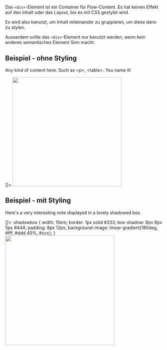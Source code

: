 # <div>

<show-structure depth="2" />

Das `<div>`-Element ist ein Container für Flow-Content. Es hat keinen Effekt auf den Inhalt oder das Layout, bis es mit CSS gestylet wird.

Es wird also benutzt, um Inhalt miteinander zu gruppieren, um diese dann zu stylen.

Ausserdem sollte das `<div>`-Element nur benutzt werden, wenn kein anderes semantisches Element Sinn macht.

## Beispiel - ohne Styling

<tabs>
    <tab title="HTML">
        <code-block lang="html">
            <![CDATA[
                <div>
                    <p>
                        Any kind of content here. Such as &lt;p&gt;, &lt;table&gt;. You name it!
                    </p>
                </div>
            ]]>
        </code-block>
    </tab>
    <tab title="Resultat">
        <img src="div_without.png" thumbnail="true" width="350" />
    </tab>
</tabs>

## Beispiel - mit Styling

<tabs>
    <tab title="HTML">
        <code-block lang="html">
            <![CDATA[
                <div class="shadowbox">
                    <p>Here's a very interesting note displayed in a lovely shadowed box.</p>
                </div>
            ]]>
        </code-block>
    </tab>
    <tab title="CSS">
        <code-block lang="css">
            .shadowbox {
                width: 15em;
                border: 1px solid #333;
                box-shadow: 8px 8px 5px #444;
                padding: 8px 12px;
                background-image: linear-gradient(180deg, #fff, #ddd 40%, #ccc);
            }
        </code-block>
    </tab>
    <tab title="Resultat">
        <img src="div_with.png" thumbnail="true" width="350"/>
    </tab>
</tabs>
